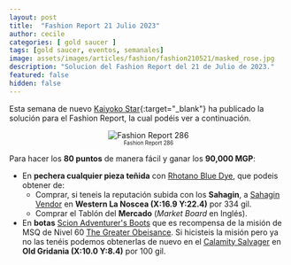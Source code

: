 ```yaml
---
layout: post
title:  "Fashion Report 21 Julio 2023"
author: cecile
categories: [ gold saucer ]
tags: [gold saucer, eventos, semanales]
image: assets/images/articles/fashion/fashion210521/masked_rose.jpg
description: "Solucion del Fashion Report del 21 de Julio de 2023."
featured: false
hidden: false
---
```


Esta semana de nuevo [Kaiyoko Star](https://twitter.com/kaiyokostar){:target="_blank"} ha publicado la solución para el Fashion Report, la cual podéis ver a continuación.

<p align="center"><img src="{{ site.baseurl }}/assets/images/articles/fashion/fashion230721/freport_286.jpg" alt="Fashion Report 286">
<br/>
<sub><sup>Fashion Report 286</sup></sub></p>

Para hacer los **80 puntos** de manera fácil y ganar los **90,000 MGP**:

- En **pechera cualquier pieza teñida** con <a href="https://eu.finalfantasyxiv.com/lodestone/playguide/db/item/b2a2dc9a50a/" class="eorzeadb_link" target="_blank">Rhotano Blue Dye</a>, que podeis obtener de:
    - Comprar, si teneis la reputación subida con los **Sahagin**, a <a href="https://eu.finalfantasyxiv.com/lodestone/playguide/db/shop/79ffac0a51a/?item=8d5806d8b72&type=currency" class="eorzeadb_link" target="_blank">Sahagin Vendor</a> en **Western La Noscea (X:16.9 Y:22.4)** por 334 gil.
    - Comprar el Tablón del **Mercado** (*Market Board* en Inglés).  
- En **botas** <a href="https://na.finalfantasyxiv.com/lodestone/playguide/db/item/e50db9e2823/" class="eorzeadb_link" target="_blank">Scion Adventurer's Boots</a> que es recompensa de la misión de MSQ de Nivel 60 <a href="https://na.finalfantasyxiv.com/lodestone/playguide/db/quest/28764d6d708" class="eorzeadb_link" target="_blank">The Greater Obeisance</a>. Si hicisteis la misión pero ya no las tenéis podemos obtenerlas de nuevo en el <a href="https://na.finalfantasyxiv.com/lodestone/playguide/db/shop/350cd619ffd/?item=e50db9e2823&type=gil" class="eorzeadb_link" target="_blank">Calamity Salvager</a> en **Old Gridania (X:10.0 Y:8.4)** por 100 gil.
